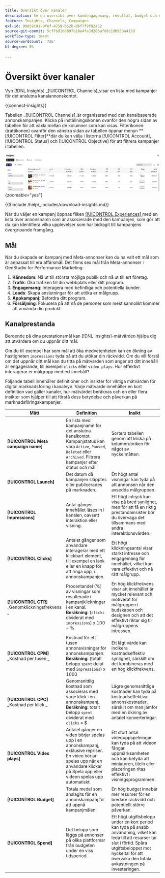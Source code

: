 ```yaml
---
title: Översikt över kanaler
description: Se en översikt över kundengagemang, resultat, budget och utgifter för marknadsföringskampanjer i Adobe GenStudio for Performance Marketing.
feature: Insights, Channels, Campaigns
exl-id: 99059c81-0fef-4759-b52b-d6f7f9f82a52
source-git-commit: 5cff6d1dd097b18e4fa3d286afddc1db553a415d
workflow-type: tm+mt
source-wordcount: '726'
ht-degree: 0%

---
```


# Översikt över kanaler

Vyn [!DNL Insights] _[!UICONTROL Channels]_visar en lista med kampanjer för det anslutna kanalannonskontot.

{{connect-insights}}

Tabellen _[!UICONTROL Channels]_är organiserad med den kanalbaserade annonskampanjen. Klicka på inställningsikonen ovanför den högra sidan av tabellen för att växla mellan de kolumner som kan visas. Filterikonen (trattikonen) ovanför den vänstra sidan av tabellen öppnar menyn **[!UICONTROL Filter]**där du kan välja i listorna [!UICONTROL Account], [!UICONTROL Status] och [!UICONTROL Objective] för att filtrera kampanjer i tabellen.

![Kanalfilter och tabell](/help/assets/insights-channels-filter.png){zoomable="yes"}

{{$include /help/_includes/download-insights.md}}

När du väljer en kampanj öppnas fliken [[!UICONTROL Experiences] ](experiences.md) med en lista över annonsnamn som är associerade med den kampanjen, som gör att du kan identifiera vilka upplevelser som har bidragit till kampanjens övergripande framgång.

## Mål

När du skapade en kampanj med Meta-annonser kan du ha valt ett mål som är anpassat till era affärsmål. Det finns sex mål från Meta-annonser i GenStudio for Performance Marketing:

1. **Kännedom**: Nå ut till största möjliga publik och nå ut till ert företag.
1. **Trafik**: Öka trafiken till din webbplats eller ditt program.
1. **Engagemang**: Interagera med befintliga och potentiella kunder.
1. **Leads**: Skapa anslutningar för att utöka er målgrupp.
1. **Appkampanj**: Befordra ditt program.
1. **Försäljning**: Fokusera på att nå de personer som mest sannolikt kommer att använda din produkt.

## Kanalprestanda

Beroende på dina prestationsmål kan [!DNL Insights]-mätvärden hjälpa dig att utvärdera om du uppnår ditt mål.

Om du till exempel har som mål att öka medvetenheten kan en ökning av hastigheten `impressions` tyda på att du utökar din räckvidd. Om du vill förstå om det uppnår ditt mål kan du titta på mätvärden som anger att ditt innehåll är engagerande, till exempel `clicks` eller `video plays`. Hur effektivt interagerar er målgrupp med ert innehåll?

Följande tabell innehåller definitioner och insikter för viktiga mätvärden för digital marknadsföring i kanalvyn. Varje mätvärde innehåller en kort definition vad gäller kanaler, hur mätvärdet beräknas och en eller flera insikter som hjälper till att förstå dess betydelse och påverkan på marknadsföringskampanjer.

| Mått | Definition | Insikt |
| ----------- | ----------------------------- | -------------------------------- |
| **[!UICONTROL Meta campaign name]** | En lista med kampanjnamn för det anslutna kanalkontot. Kampanjstatus kan vara `Active`, `Paused`, `Deleted` eller `Archived`. Filtrera kampanjer efter status och mål. | Sortera tabellen genom att klicka på kolumnrubriken för något av nyckelmåtten. |
| **[!UICONTROL Launch]** | Det datum då kampanjen släpptes eller publicerades på marknaden. | Ett högt antal visningar kan tyda på att annonsen når den avsedda målgruppen. |
| **[!UICONTROL Impressions]** | Antal gånger innehållet läses in i kanalen, oavsett interaktion eller visning. | Ett högt intryck kan visa på bred synlighet, men för att få en riktig prestandainsikter bör du överväga det tillsammans med andra interaktionsvärden. |
| **[!UICONTROL Clicks]** | Antalet gånger som användare interagerar med ett klickbart element, till exempel en länk eller en knapp för att ringa upp, i annonskampanjen. | Ett högt klickningsantal visar starkt intresse och engagemang för innehållet, vilket kan vara effektivt och nå rätt målgrupp. |
| **[!UICONTROL CTR]**<br>_Genomklickningsfrekvens _ | Procentandel (%) av visningar som resulterade i kampanjklickningar i en kanal.<br>**Beräkning**: (`clicks` dividerat med `impressions`) x 100 = % | En hög klickfrekvens visar att innehållet är mycket relevant och motiverat för målgruppen i budskapen och designen och att det effektivt riktar sig till målgruppens intressen. |
| **[!UICONTROL CPM]**<br>_Kostnad per tusen _ | Kostnad för ett tusen annonsvisningar för annonskampanjen. <br>**Beräkning**: (totalt belopp `spent` delat med `impressions`) x 1000 | Ett lågt värde kan indikera kostnadseffektiv synlighet, särskilt om det kombineras med en hög klickfrekvens. |
| **[!UICONTROL CPC]**<br>_Kostnad per klick _ | Genomsnittlig kostnad som associeras med varje klick i en annonskampanj.<br>**Beräkning**: totalt belopp `spent` dividerat med `clicks` = $ | Lägre genomsnittliga kostnader kan tyda på kostnadseffektiva annonskostnader, särskilt om man jämför med en ökning av antalet konverteringar. |
| **[!UICONTROL Video plays]** | Antalet gånger en video börjar spelas upp i en annonskampanj, exklusive repriser. En video börjar spelas upp när en användare klickar på Spela upp eller videon spelas upp automatiskt. | Ett stort antal videouppspelningar kan tyda på att videon fångar uppmärksamheten och kan betyda att miniatyren, titeln eller placeringen ritas effektivt i visningsprogrammen. |
| **[!UICONTROL Budget]** | Totala medel som anslagits för en annonskampanj för att uppnå kampanjmålen. | En hög budget innebär mer resurser för en bredare räckvidd och potentiellt större påverkan. |
| **[!UICONTROL Spend]** | Det belopp som läggs på annonser på olika plattformar från budgeten under en viss tidsperiod. | Ett högt utgiftsbelopp under en kort period kan tyda på snabb användning, vilket kan leda till att resurser tar slut i förtid. Spåra utgiftsbeloppet mot nyckeltal för att övervaka den totala avkastningen på investeringen. |
